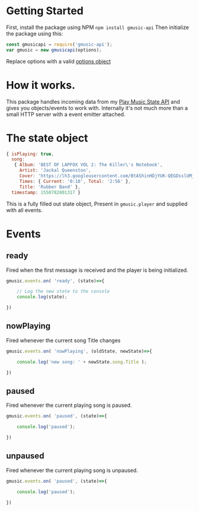 # Getting Started
First, install the package using NPM `npm install gmusic-api`
Then initialize the package using this:
```js
const gmusicapi = require('gmusic-api');
var gmusic = new gmusicapi(options);
```
Replace options with a valid [options object](https://github.com/Nioxed/node-gmusic-api/wiki/Options)

# How it works.
This package handles incoming data from my [Play Music State API](https://chrome.google.com/webstore/detail/play-music-state-api/dlbcboanleiapaacghkbhocdnfolhkec) and gives you objects/events to work with. Internally it's not much more than a small HTTP server with a event emitter attached.

# The state object
```js
{ isPlaying: true,
  song:
   { Album: 'BEST OF LAPFOX VOL 2: The Killer\'s Notebook',
     Artist: 'Jackal Queenston',
     Cover: 'https://lh3.googleusercontent.com/BtAShinHDjYUK-QEGDsslUMjg6TRZ5DbwNmv91wuDgLPwyB1Q82U6QFgyhOc=s90-c-e100',
     Times: { Current: '0:10', Total: '2:56' },
     Title: 'Rubber Band' },
  timestamp: 1550782801317 }
```
This is a fully filled out state object, Present in `gmusic.player` and supplied with all events.

# Events
## ready
Fired when the first message is received and the player is being initialized.
```js
gmusic.events.on( 'ready', (state)=>{

    // Log the new state to the console
    console.log(state);

})
```
## nowPlaying
Fired whenever the current song Title changes
```js
gmusic.events.on( 'nowPlaying', (oldState, newState)=>{

    console.log('new song: ' + newState.song.Title );

})
```
## paused
Fired whenever the current playing song is paused.
```js
gmusic.events.on( 'paused', (state)=>{

    console.log('paused');

})
```
## unpaused
Fired whenever the current playing song is unpaused.
```js
gmusic.events.on( 'paused', (state)=>{

    console.log('paused');

})
```
 

